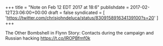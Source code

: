 +++
title = "Note on Feb 12 EDT 2017 at 18:6"
publishdate = 2017-02-12T23:06:00+00:00
draft = false
syndicated = [ 'https://twitter.com/chrisjohndeluca/status/830915891634139100?s=20' ]
+++

The Other Bombshell in Flynn Story: Contacts during the campaign and Russian hacking https://t.co/lROPBfmf0k

